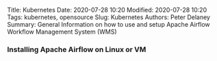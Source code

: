 Title: Kubernetes
Date: 2020-07-28 10:20
Modified: 2020-07-28 10:20
Tags: kubernetes, opensource
Slug: Kubernetes
Authors: Peter Delaney 
Summary: General Information on how to use and setup Apache Airflow Workflow Management System (WMS)


### Installing Apache Airflow on Linux or VM
